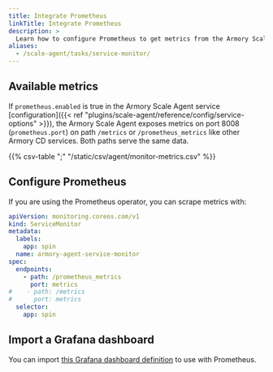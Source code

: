 ```yaml
---
title: Integrate Prometheus
linkTitle: Integrate Prometheus
description: >
  Learn how to configure Prometheus to get metrics from the Armory Scale Agent service and display them in a Grafana dashboard.
aliases:
  - /scale-agent/tasks/service-monitor/
---
```


## Available metrics

If `prometheus.enabled` is true in the Armory Scale Agent service [configuration]({{< ref "plugins/scale-agent/reference/config/service-options" >}}), the Armory Scale Agent exposes metrics on port 8008 (`prometheus.port`) on path `/metrics` or `/prometheus_metrics` like other Armory CD services. Both paths serve the same data.

{{% csv-table ";" "/static/csv/agent/monitor-metrics.csv" %}}

## Configure Prometheus

If you are using the Prometheus operator, you can scrape metrics with:

```yaml
apiVersion: monitoring.coreos.com/v1
kind: ServiceMonitor
metadata:
  labels:
    app: spin
  name: armory-agent-service-monitor
spec:
  endpoints:
    - path: /prometheus_metrics
      port: metrics
#    - path: /metrics
#      port: metrics
  selector:
    app: spin
```

## Import a Grafana dashboard

You can import [this Grafana dashboard definition](https://armory.jfrog.io/artifactory/manifests/kubesvc/armory-agent-dashboard.json) to use with Prometheus.
